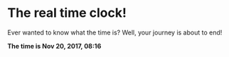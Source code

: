 # The real time clock!

Ever wanted to know what the time is? Well, your journey is about to end!

**The time is Nov 20, 2017, 08:16**